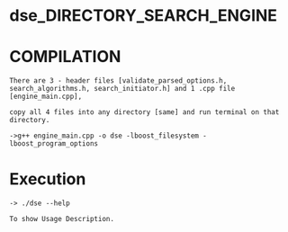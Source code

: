 # dse_DIRECTORY_SEARCH_ENGINE


# COMPILATION

    There are 3 - header files [validate_parsed_options.h, search_algorithms.h, search_initiator.h] and 1 .cpp file [engine_main.cpp], 
    
    copy all 4 files into any directory [same] and run terminal on that directory.
    
    ->g++ engine_main.cpp -o dse -lboost_filesystem -lboost_program_options
    
    
# Execution
    
    -> ./dse --help      
    
    To show Usage Description.
    
   
